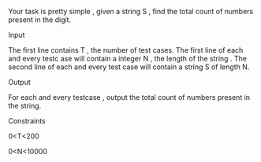 Your task is pretty simple , given a string S , find the total count of numbers present in the digit.

Input

The first line contains T , the number of test cases. The first line of each and every testc ase will contain a integer N , the length of the string . The second line of each and every test case will contain a string S of length N.

Output

For each and every testcase , output the total count of numbers present in the string.

Constraints

0<T<200

0<N<10000
